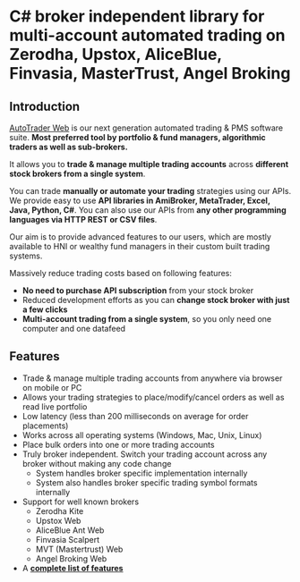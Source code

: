 # C# broker independent library for multi-account automated trading on Zerodha, Upstox, AliceBlue, Finvasia, MasterTrust, Angel Broking

## Introduction
[AutoTrader Web](https://stocksdeveloper.in/autotrader-web/) is our next generation automated trading & PMS software suite. **Most preferred tool by portfolio & fund managers, algorithmic traders as well as sub-brokers.**

It allows you to **trade & manage multiple trading accounts** across **different stock brokers from a single system**.

You can trade **manually or automate your trading** strategies using our APIs. We provide easy to use **API libraries in AmiBroker, MetaTrader, Excel, Java, Python, C#**. You can also use our APIs from **any other programming languages via HTTP REST or CSV files**.

Our aim is to provide advanced features to our users, which are mostly available to HNI or wealthy fund managers in their custom built trading systems.

Massively reduce trading costs based on following features:
- **No need to purchase API subscription** from your stock broker
- Reduced development efforts as you can **change stock broker with just a few clicks**
- **Multi-account trading from a single system**, so you only need one computer and one datafeed

## Features
- Trade & manage multiple trading accounts from anywhere via browser on mobile or PC
- Allows your trading strategies to place/modify/cancel orders as well as read live portfolio
- Low latency (less than 200 milliseconds on average for order placements)
- Works across all operating systems (Windows, Mac, Unix, Linux)
- Place bulk orders into one or more trading accounts
- Truly broker independent. Switch your trading account across any broker without making any code change
  - System handles broker specific implementation internally
  - System also handles broker specific trading symbol formats internally
- Support for well known brokers
  - Zerodha Kite
  - Upstox Web
  - AliceBlue Ant Web
  - Finvasia Scalpert
  - MVT (Mastertrust) Web
  - Angel Broking Web
- A **[complete list of features](https://stocksdeveloper.in/autotrader-web-features/)**
